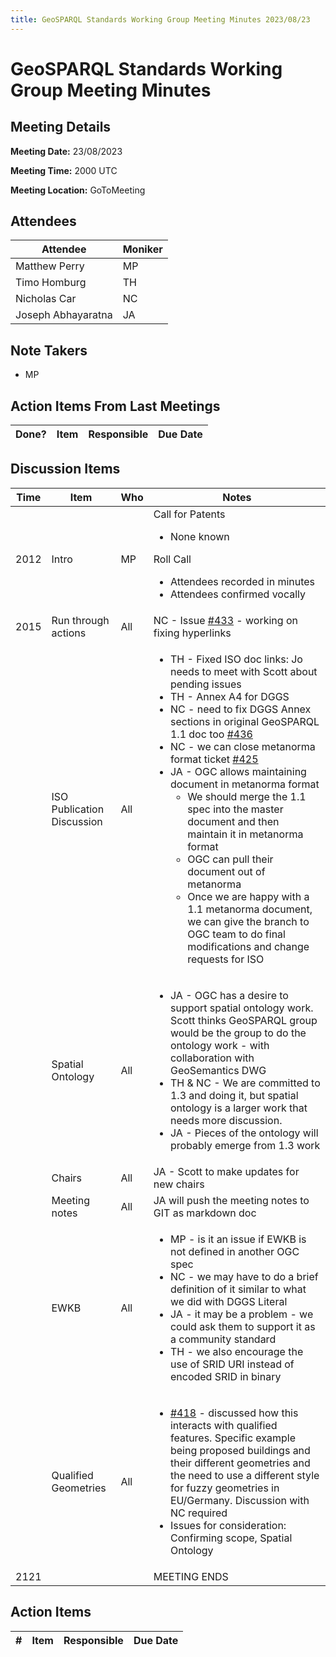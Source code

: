 ```yaml
---
title: GeoSPARQL Standards Working Group Meeting Minutes 2023/08/23
---
```

# GeoSPARQL Standards Working Group Meeting Minutes
## Meeting Details
**Meeting Date:** 23/08/2023

**Meeting Time:** 2000 UTC

**Meeting Location:** GoToMeeting  

## Attendees
Attendee | Moniker |
---- | ---- |
Matthew Perry | MP |
Timo Homburg | TH |
Nicholas Car | NC |
Joseph Abhayaratna | JA |

## Note Takers
- MP

## Action Items From Last Meetings
Done? | Item | Responsible | Due Date |
---- | ---- | ---- | --- |

## Discussion Items
Time | Item | Who | Notes |
---- | ---- | ---- | ---- |
2012 | Intro | MP | Call for Patents<ul><li>None known</li></ul>Roll Call<ul><li>Attendees recorded in minutes</li><li>Attendees confirmed vocally</li></ul> |
2015 | Run through actions | All | NC - Issue [#433](https://github.com/opengeospatial/ogc-geosparql/issues/433) - working on fixing hyperlinks |
<br/> | ISO Publication Discussion | All | <ul><li>TH - Fixed ISO doc links: Jo needs to meet with Scott about pending issues</li><li>TH - Annex A4 for DGGS</li><li>NC - need to fix DGGS Annex sections in original GeoSPARQL 1.1 doc too [#436](https://github.com/opengeospatial/ogc-geosparql/issues/436)</li><li>NC - we can close metanorma format ticket [#425](https://github.com/opengeospatial/ogc-geosparql/issues/425)</li><li>JA - OGC allows maintaining document in metanorma format<ul><li>We should merge the 1.1 spec into the master document and then maintain it in metanorma format</li><li>OGC can pull their document out of metanorma</li><li>Once we are happy with a 1.1 metanorma document, we can give the branch to OGC team to do final modifications and change requests for ISO</li></ul></li></ul> |
<br/> | Spatial Ontology | All | <ul><li>JA - OGC has a desire to support spatial ontology work. Scott thinks GeoSPARQL group would be the group to do the ontology work - with collaboration with GeoSemantics DWG</li><li>TH & NC - We are committed to 1.3 and doing it, but spatial ontology is a larger work that needs more discussion.</li><li>JA - Pieces of the ontology will probably emerge from 1.3 work</li></ul> |
<br/> | Chairs | All | JA - Scott to make updates for new chairs |
<br/> | Meeting notes | All | JA will push the meeting notes to GIT as markdown doc |
<br/> | EWKB | All | <ul><li>MP - is it an issue if EWKB is not defined in another OGC spec</li><li>NC - we may have to do a brief definition of it similar to what we did with DGGS Literal</li><li>JA - it may be a problem - we could ask them to support it as a community standard</li><li>TH - we also encourage the use of SRID URI instead of encoded SRID in binary</li></ul> |
<br/> | Qualified Geometries | All | <ul><li>[#418](https://github.com/opengeospatial/ogc-geosparql/pull/418) - discussed how this interacts with qualified features. Specific example being proposed buildings and their different geometries and the need to use a different style for fuzzy geometries in EU/Germany. Discussion with NC required</li><li>Issues for consideration: Confirming scope, Spatial Ontology</li></ul> |
2121 | | | MEETING ENDS |

## Action Items
\# | Item | Responsible | Due Date |
---- | ---- | ---- | ---- |
